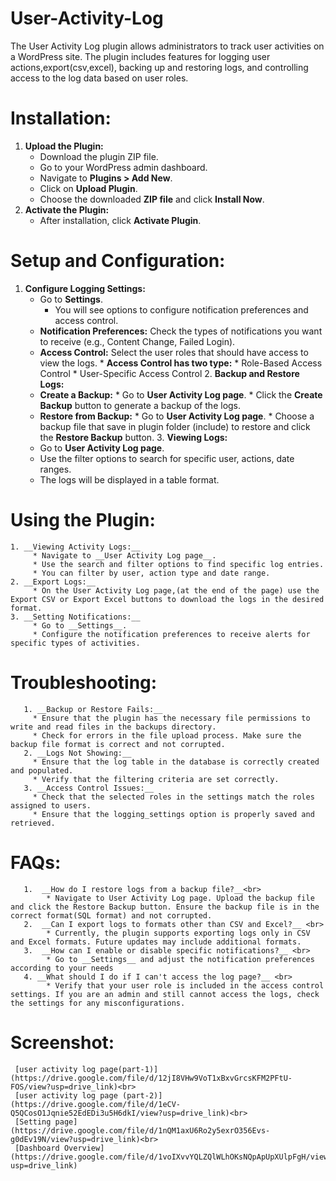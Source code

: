 # User-Activity-Log
  The User Activity Log plugin allows administrators to track user activities on a WordPress site. The plugin includes features for logging user actions,export(csv,excel), backing up and restoring logs, and controlling access to the log data based on user roles. 
# Installation: 
  1. __Upload the Plugin:__
      * Download the plugin ZIP file. 
      * Go to your WordPress admin dashboard. 
      * Navigate to __Plugins > Add New__. 
      * Click on __Upload Plugin__. 
      * Choose the downloaded __ZIP file__ and click __Install Now__.
  2. __Activate the Plugin:__
      * After installation, click __Activate Plugin__.  
# Setup and Configuration: 
   1. __Configure Logging Settings:__
       * Go to __Settings__. 
          * You will see options to configure notification preferences and access control. 
       * __Notification Preferences:__ Check the types of notifications you want to receive (e.g., Content Change, Failed Login). 
       * __Access Control:__ Select the user roles that should have access to view the logs.
             * __Access Control has two type:__
                  * Role-Based Access Control
                  * User-Specific Access Control 
    2. __Backup and Restore Logs:__ 
        * __Create a Backup:__ 
              * Go to __User Activity Log page__. 
              * Click the __Create Backup__ button to generate a backup of the logs.
        * __Restore from Backup:__
              * Go to __User Activity Log page__. 
              * Choose a backup file that save in plugin folder (include) to restore and click the __Restore Backup__ button.
    3. __Viewing Logs:__
         * Go to __User Activity Log page__. 
         * Use the filter options to search for specific user, actions, date ranges. 
         * The logs will be displayed in a table format.           
  # Using the Plugin: 
    1. __Viewing Activity Logs:__ 
         * Navigate to __User Activity Log page__. 
         * Use the search and filter options to find specific log entries. 
         * You can filter by user, action type and date range. 
    2. __Export Logs:__
         * On the User Activity Log page,(at the end of the page) use the Export CSV or Export Excel buttons to download the logs in the desired format.
    3. __Setting Notifications:__
         * Go to __Settings__. 
         * Configure the notification preferences to receive alerts for specific types of activities.   
  # Troubleshooting: 
       1. __Backup or Restore Fails:__
         * Ensure that the plugin has the necessary file permissions to write and read files in the backups directory. 
         * Check for errors in the file upload process. Make sure the backup file format is correct and not corrupted.    
       2. __Logs Not Showing:__ 
         * Ensure that the log table in the database is correctly created and populated. 
         * Verify that the filtering criteria are set correctly. 
       3. __Access Control Issues:__ 
         * Check that the selected roles in the settings match the roles assigned to users. 
         * Ensure that the logging_settings option is properly saved and retrieved. 
   # FAQs: 
       1.  __How do I restore logs from a backup file?__<br>
            * Navigate to User Activity Log page. Upload the backup file and click the Restore Backup button. Ensure the backup file is in the correct format(SQL format) and not corrupted. 
       2.  __Can I export logs to formats other than CSV and Excel?__ <br>
            * Currently, the plugin supports exporting logs only in CSV and Excel formats. Future updates may include additional formats.
       3.  __How can I enable or disable specific notifications?__ <br>
            * Go to __Settings__ and adjust the notification preferences according to your needs 
       4. __What should I do if I can't access the log page?__ <br>
            * Verify that your user role is included in the access control settings. If you are an admin and still cannot access the logs, check the settings for any misconfigurations.
  # Screenshot:
     [user activity log page(part-1)](https://drive.google.com/file/d/12jI8VHw9VoT1xBxvGrcsKFM2PFtU-FOS/view?usp=drive_link)<br>
     [user activity log page (part-2)](https://drive.google.com/file/d/1eCV-Q5QCosO1Jqnie52EdEDi3u5H6dkI/view?usp=drive_link)<br>
     [Setting page](https://drive.google.com/file/d/1nQM1axU6Ro2y5exrO356Evs-g0dEv19N/view?usp=drive_link)<br>
     [Dashboard Overview](https://drive.google.com/file/d/1voIXvvYQLZQlWLhOKsNQpApUpXUlpFgH/view?usp=drive_link)